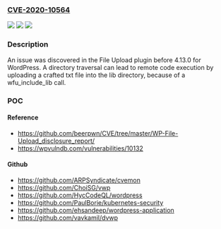 ### [CVE-2020-10564](https://cve.mitre.org/cgi-bin/cvename.cgi?name=CVE-2020-10564)
![](https://img.shields.io/static/v1?label=Product&message=n%2Fa&color=blue)
![](https://img.shields.io/static/v1?label=Version&message=n%2Fa&color=blue)
![](https://img.shields.io/static/v1?label=Vulnerability&message=n%2Fa&color=brighgreen)

### Description

An issue was discovered in the File Upload plugin before 4.13.0 for WordPress. A directory traversal can lead to remote code execution by uploading a crafted txt file into the lib directory, because of a wfu_include_lib call.

### POC

#### Reference
- https://github.com/beerpwn/CVE/tree/master/WP-File-Upload_disclosure_report/
- https://wpvulndb.com/vulnerabilities/10132

#### Github
- https://github.com/ARPSyndicate/cvemon
- https://github.com/ChoiSG/vwp
- https://github.com/HycCodeQL/wordpress
- https://github.com/PaulBorie/kubernetes-security
- https://github.com/ehsandeep/wordpress-application
- https://github.com/vavkamil/dvwp


